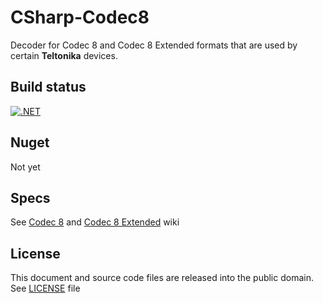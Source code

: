 # CSharp-Codec8

Decoder for Codec 8 and Codec 8 Extended formats that are used by certain **Teltonika** devices.

## Build status
[![.NET](https://github.com/mcraiha/CSharp-Codec8/actions/workflows/dotnet.yml/badge.svg)](https://github.com/mcraiha/CSharp-Codec8/actions/workflows/dotnet.yml)

## Nuget
Not yet

## Specs

See [Codec 8](https://wiki.teltonika-gps.com/view/Codec#Codec_8) and [Codec 8 Extended](https://wiki.teltonika-gps.com/view/Codec#Codec_8_Extended) wiki

## License

This document and source code files are released into the public domain. See [LICENSE](LICENSE) file